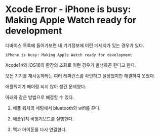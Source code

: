 # Xcode Error - iPhone is busy: Making Apple Watch ready for development

디바이스 목록에 들어가보면 내 기기정보에 이런 메세지가 있는 경우가 있다. 
```
iPhone is busy: Making Apple Watch ready for development
```
Xcode14와 iOS16의 환장의 조화로 이런 경우가 발생하곤 한다고 한다.


모든 기기를 재시동하라는 여러 레퍼런스를 확인하고 설정했지만 해결하지 못했다.

애플워치가 페어링 되지 않아 생긴 문제였다.

아래와 같은 방법으로 해결할 수 있다.


1. 애플 워치의 세팅에서 bluetooth와 wifi를 끈다.

2. 애플워치 비행기모드를 실행한다.

3. 맥과 아이폰을 다시 연결한다.

